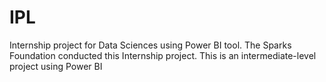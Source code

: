 # IPL
Internship project for Data Sciences using Power BI tool.
The Sparks Foundation conducted this Internship project. 
This is an intermediate-level project using Power BI
